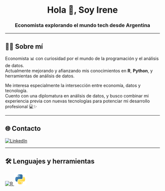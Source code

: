 <h1 align="center">Hola 👋, Soy Irene</h1>
<h3 align="center">Economista explorando el mundo tech desde Argentina</h3>

---

## 👩‍💻 Sobre mí

Economista 📊 con curiosidad por el mundo de la programación y el análisis de datos.  
Actualmente mejorando y afianzando mis conocimientos en **R**, **Python**, y herramientas de análisis de datos.

Me interesa especialmente la intersección entre economía, datos y tecnología.  
Cuento con una diplomatura en análisis de datos, y busco combinar mi experiencia previa con nuevas tecnologías para potenciar mi desarrollo profesional 💻✨

---

## 🌐 Contacto

<p align="left">
  <a href="https://www.linkedin.com/in/irene-laura-lindenboim-83086614" target="blank">
    <img align="center" src="https://raw.githubusercontent.com/rahuldkjain/github-profile-readme-generator/master/src/images/icons/Social/linked-in-alt.svg" alt="LinkedIn" height="30" width="40" />
  </a>
</p>

---

## 🛠 Lenguajes y herramientas

<p align="left">
  <a href="https://www.r-project.org/" target="_blank" rel="noreferrer">
    <img src="https://www.vectorlogo.zone/logos/r-project/r-project-icon.svg" alt="R" width="40" height="40"/>
  </a>
  <a href="https://www.python.org" target="_blank" rel="noreferrer">
    <img src="https://raw.githubusercontent.com/devicons/devicon/master/icons/python/python-original.svg" alt="Python" width="40" height="40"/>
  </a>
</p>


